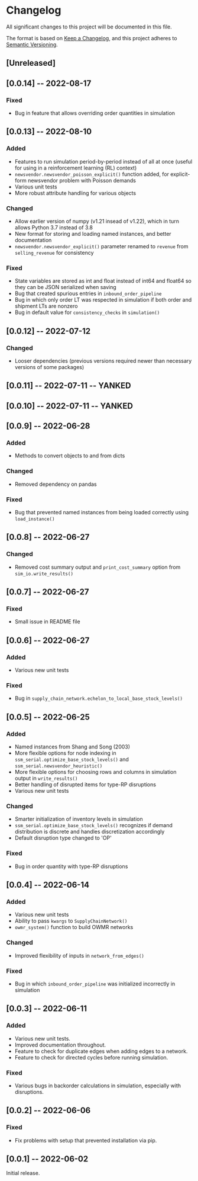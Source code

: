 # Changelog

All significant changes to this project will be documented in this file.

The format is based on [Keep a Changelog](https://keepachangelog.com/en/1.0.0/),
and this project adheres to [Semantic Versioning](https://semver.org/spec/v2.0.0.html).

## [Unreleased]

## [0.0.14] -- 2022-08-17

### Fixed
- Bug in feature that allows overriding order quantities in simulation

## [0.0.13] -- 2022-08-10

### Added
- Features to run simulation period-by-period instead of all at once (useful for 
using in a reinforcement learning (RL) context)
- ``newsvendor.newsvendor_poisson_explicit()`` function added, for explicit-form newsvendor problem with Poisson demands
- Various unit tests
- More robust attribute handling for various objects

### Changed
- Allow earlier version of numpy (v1.21 insead of v1.22), which in turn allows Python 3.7 instead of 3.8
- New format for storing and loading named instances, and better documentation
- ``newsvendor.newsvendor_explicit()`` parameter renamed to ``revenue`` from ``selling_revenue`` for consistency

### Fixed
- State variables are stored as int and float instead of int64 and float64 so they can be JSON serialized when saving
- Bug that created spurious entries in ``inbound_order_pipeline``
- Bug in which only order LT was respected in simulation if both order and shipment LTs are nonzero
- Bug in default value for ``consistency_checks`` in ``simulation()``

## [0.0.12] -- 2022-07-12

### Changed
- Looser dependencies (previous versions required newer than necessary versions of some packages)

## [0.0.11] -- 2022-07-11 -- YANKED

## [0.0.10] -- 2022-07-11 -- YANKED

## [0.0.9] -- 2022-06-28

### Added
- Methods to convert objects to and from dicts

### Changed
- Removed dependency on pandas

### Fixed
- Bug that prevented named instances from being loaded correctly using ``load_instance()``

## [0.0.8] -- 2022-06-27

### Changed
- Removed cost summary output and ``print_cost_summary`` option from ``sim_io.write_results()``

## [0.0.7] -- 2022-06-27

### Fixed
- Small issue in README file

## [0.0.6] -- 2022-06-27

### Added
- Various new unit tests

### Fixed
- Bug in ``supply_chain_network.echelon_to_local_base_stock_levels()``

## [0.0.5] -- 2022-06-25

### Added
- Named instances from Shang and Song (2003)
- More flexible options for node indexing in ``ssm_serial.optimize_base_stock_levels()`` and ``ssm_serial.newsvendor_heuristic()`` 
- More flexible options for choosing rows and columns in simulation output in ``write_results()``
- Better handling of disrupted items for type-RP disruptions
- Various new unit tests

### Changed
- Smarter initialization of inventory levels in simulation
- ``ssm_serial.optimize_base_stock_levels()`` recognizes if demand distribution is discrete and handles discretization accordingly
- Default disruption type changed to 'OP'

### Fixed
- Bug in order quantity with type-RP disruptions

## [0.0.4] -- 2022-06-14

### Added
- Various new unit tests
- Ability to pass ``kwargs`` to ``SupplyChainNetwork()``
- ``owmr_system()`` function to build OWMR networks

### Changed
- Improved flexibility of inputs in ``network_from_edges()``

### Fixed
- Bug in which ``inbound_order_pipeline`` was initialized incorrectly in simulation

## [0.0.3] -- 2022-06-11
### Added
- Various new unit tests.
- Improved documentation throughout.
- Feature to check for duplicate edges when adding edges to a network.
- Feature to check for directed cycles before running simulation.

### Fixed
- Various bugs in backorder calculations in simulation, especially with disruptions.

## [0.0.2] -- 2022-06-06
### Fixed
- Fix problems with setup that prevented installation via pip.

## [0.0.1] -- 2022-06-02
Initial release.